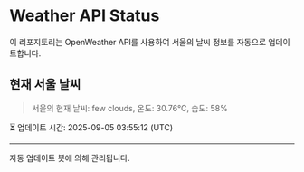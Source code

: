 
# Weather API Status

이 리포지토리는 OpenWeather API를 사용하여 서울의 날씨 정보를 자동으로 업데이트합니다.

## 현재 서울 날씨
> 서울의 현재 날씨: few clouds, 온도: 30.76°C, 습도: 58%

⏳ 업데이트 시간: 2025-09-05 03:55:12 (UTC)

---
자동 업데이트 봇에 의해 관리됩니다.
